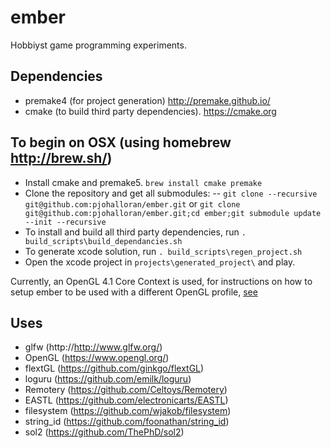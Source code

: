 # ember
Hobbiyst game programming experiments.

## Dependencies
- premake4 (for project generation) http://premake.github.io/
- cmake (to build third party dependencies). https://cmake.org

## To begin on OSX (using homebrew http://brew.sh/)
- Install cmake and premake5. `brew install cmake premake`
- Clone the repository and get all submodules:
-- `git clone --recursive git@github.com:pjohalloran/ember.git` or `git clone git@github.com:pjohalloran/ember.git;cd ember;git submodule update --init --recursive`
- To install and build all third party dependencies, run `. build_scripts\build_dependancies.sh`
- To generate xcode solution, run `. build_scripts\regen_project.sh`
- Open the xcode project in `projects\generated_project\` and play.

Currently, an OpenGL 4.1 Core Context is used, for instructions on how to setup ember to be used with a different OpenGL profile, [see](notes/GeneratingOpenGLExtensions.md)

## Uses
- glfw (http://http://www.glfw.org/)
- OpenGL (https://www.opengl.org/)
- flextGL (https://github.com/ginkgo/flextGL)
- loguru (https://github.com/emilk/loguru)
- Remotery (https://github.com/Celtoys/Remotery)
- EASTL (https://github.com/electronicarts/EASTL)
- filesystem (https://github.com/wjakob/filesystem)
- string_id (https://github.com/foonathan/string_id)
- sol2 (https://github.com/ThePhD/sol2)
